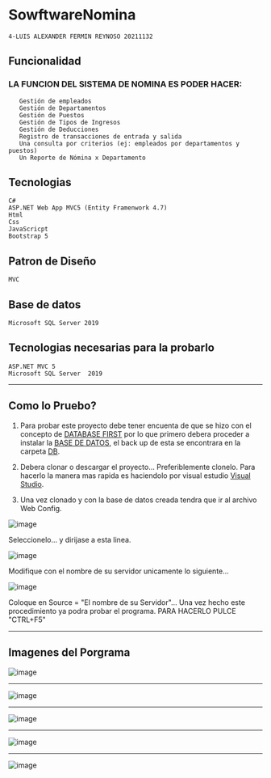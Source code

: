# SowftwareNomina

    4-LUIS ALEXANDER FERMIN REYNOSO 20211132

## Funcionalidad
### LA FUNCION DEL SISTEMA DE NOMINA ES PODER HACER:

       Gestión de empleados
       Gestión de Departamentos
       Gestión de Puestos
       Gestión de Tipos de Ingresos
       Gestión de Deducciones
       Registro de transacciones de entrada y salida
       Una consulta por criterios (ej: empleados por departamentos y puestos)
       Un Reporte de Nómina x Departamento    
     
## Tecnologias
	C#
	ASP.NET Web App MVC5 (Entity Framenwork 4.7)
	Html
	Css
	JavaScricpt
	Bootstrap 5

## Patron de Diseño
	MVC
## Base de datos
	Microsoft SQL Server 2019

## Tecnologias necesarias para la probarlo
	ASP.NET MVC 5
	Microsoft SQL Server  2019

------------

## Como lo Pruebo?
1. Para probar este proyecto debe tener encuenta de que se hizo con el concepto de [DATABASE FIRST](https://www.tutorialspoint.com/entity_framework/entity_database_first_approach.htm#:~:text=The%20Database%20First%20Approach%20provides,between%20the%20database%20and%20controller. "DATABASE FIRST") por lo que primero debera proceder a instalar la [BASE DE DATOS](https://www.youtube.com/watch?v=svpQow0wOcI&t=160s "BASE DE DATOS"), el back up de esta se encontrara en la carpeta [DB](https://github.com/luisferllub230/SotfwareNomina4.0/tree/main/BD "DB").

2. Debera clonar o descargar el proyecto... Preferiblemente clonelo. Para hacerlo la manera mas rapida es haciendolo por visual estudio [Visual Studio](https://www.youtube.com/watch?v=d2eWbYOjhhQ "Visual Studio").

3. Una vez clonado y con la base de datos creada tendra que ir al archivo Web Config.
 
![image](https://user-images.githubusercontent.com/84060723/166085996-7e5e82df-2010-4d7e-a83f-a92d44aa0cec.png)

Seleccionelo... y dirijase a esta linea.

![image](https://user-images.githubusercontent.com/84060723/166086113-c1f861c5-2754-49dd-8a98-346aae63b8e2.png)

Modifique con el nombre de su servidor unicamente lo siguiente...

![image](https://user-images.githubusercontent.com/84060723/166086141-fd876a15-b625-4ab7-83c9-73942a09c4b3.png)

Coloque en Source = "El nombre de su Servidor"... Una vez hecho este procedimiento ya podra probar el programa. PARA HACERLO PULCE "CTRL+F5"


------------

## Imagenes del Porgrama

![image](https://user-images.githubusercontent.com/84060723/166086283-2b31ea33-ddf6-4760-8870-0d972c479c67.png)

------------

![image](https://user-images.githubusercontent.com/84060723/166086322-eeedd258-74c1-4db7-a98d-63f06b202293.png)

------------

![image](https://user-images.githubusercontent.com/84060723/166086334-514d7583-4a4a-47bf-bde1-54ebe860ea8d.png)

------------

![image](https://user-images.githubusercontent.com/84060723/166086357-7fda7fba-c505-4d5d-a3b3-de4941555494.png)

------------

![image](https://user-images.githubusercontent.com/84060723/166086387-e9a4a611-79b3-42b9-804d-742033d86224.png)




